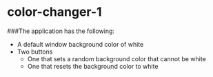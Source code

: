 # color-changer-1

###The application has the following:

* A default window background color of white
* Two buttons
  * One that sets a random background color that cannot be white
  * One that resets the background color to white
